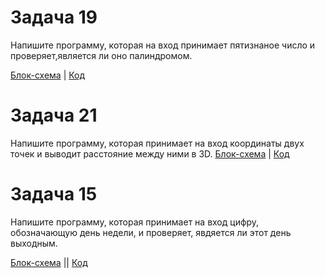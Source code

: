 # Задача 19
Напишите программу, которая на вход принимает пятизнаное число и проверяет,является ли оно палиндромом.

[Блок-схема]()  |  [Код]()

# Задача 21
Напишите программу, которая принимает на вход координаты двух точек и выводит расстояние между ними в 3D.
[Блок-схема]()  |  [Код]()

# Задача 15
Напишите программу, которая принимает на вход цифру, обозначающую день недели, и проверяет, явдяется ли этот день выходным.

[Блок-схема]()  ||  [Код]()